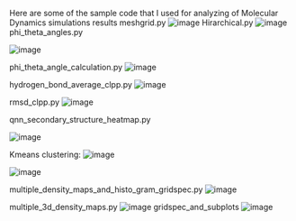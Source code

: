 Here are some of the sample code that I used for analyzing of Molecular Dynamics simulations results
meshgrid.py
![image](https://github.com/user-attachments/assets/1ddbfd0a-5f74-4e59-8f41-61623a9716e5)
Hirarchical.py
![image](https://github.com/user-attachments/assets/fda49a82-0ff4-49d6-8d67-dd4acf886b7d)
phi_theta_angles.py

![image](https://github.com/user-attachments/assets/d98b71dc-e87a-4807-b2f9-07478458e71e)

phi_theta_angle_calculation.py
![image](https://github.com/user-attachments/assets/d6771a9d-7589-420d-9c91-9d31c78276b5)

hydrogen_bond_average_clpp.py
![image](https://github.com/user-attachments/assets/5459b585-45eb-41b3-8fbc-32c0bf142638)

rmsd_clpp.py
![image](https://github.com/user-attachments/assets/8c67c861-ee01-4c57-9e68-11f3395f5173)

qnn_secondary_structure_heatmap.py

![image](https://github.com/user-attachments/assets/f37669b8-05b7-4814-a7f2-27d8fe39d352)

Kmeans clustering:
![image](https://github.com/user-attachments/assets/fd4da604-59ab-438d-aaf9-efa269da1145)

![image](https://github.com/user-attachments/assets/1f9b8d51-1686-4b21-9041-9e5fd56c0064)

multiple_density_maps_and_histo_gram_gridspec.py
![image](https://github.com/user-attachments/assets/e222315e-f610-4e83-b8ec-5edb1865ae92)

multiple_3d_density_maps.py
![image](https://github.com/user-attachments/assets/adf333a9-ebb7-48c6-9435-541212a68b83)
gridspec_and_subplots
![image](https://github.com/user-attachments/assets/7ce025bf-28eb-48d3-b29e-35b0a6d7ed02)



